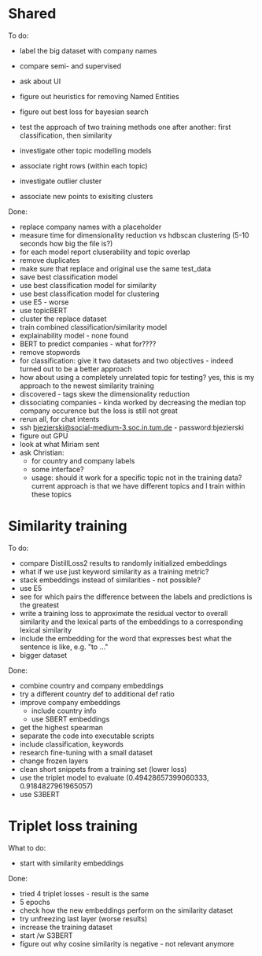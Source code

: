 # Shared
To do:
- label the big dataset with company names
- compare semi- and supervised 
- ask about UI
- figure out heuristics for removing Named Entities
- figure out best loss for bayesian search

- test the approach of two training methods one after another: first classification, then similarity
- investigate other topic modelling models
- associate right rows (within each topic)
- investigate outlier cluster
- associate new points to exisiting clusters

Done:
- replace company names with a placeholder 
- measure time for dimensionality reduction vs hdbscan clustering (5-10 seconds how big the file is?)
- for each model report cluserability and topic overlap 
- remove duplicates
- make sure that replace and original use the same test_data
- save best classification model
- use best classification model for similarity
- use best classification model for clustering
- use E5 - worse 
- use topicBERT
- cluster the replace dataset
- train combined classification/similarity model
- explainability model - none found
- BERT to predict companies - what for????
- remove stopwords
- for classification: give it two datasets and two objectives - indeed turned out to be a better approach
- how about using a completely unrelated topic for testing? yes, this is my approach to the newest similarity training
- discovered - tags skew the dimensionality reduction
- dissociating companies - kinda worked by decreasing the median top company occurence but the loss is still not great
- rerun all, for chat intents
- ssh bjezierski@social-medium-3.soc.in.tum.de - password:bjezierski
- figure out GPU
- look at what Miriam sent
- ask Christian:
  - for country and company labels
  - some interface?
  - usage: should it work for a specific topic not in the training data? current approach is that we have different topics and I train within these topics 

# Similarity training

To do:
- compare DistillLoss2 results to randomly initialized embeddings
- what if we use just keyword similarity as a training metric?
- stack embeddings instead of similarities - not possible?
- use E5 
- see for which pairs the difference between the labels and predictions is the greatest
- write a training loss to approximate the residual vector to overall similarity and the lexical parts of the embeddings to a corresponding lexical similarity
- include the embedding for the word that expresses best what the sentence is like, e.g. "to ..."
- bigger dataset

Done:
- combine country and company embeddings
- try a different country def to additional def ratio
- improve company embeddings
    - include country info
    - use SBERT embeddings
- get the highest spearman
- separate the code into executable scripts
- include classification, keywords
- research fine-tuning with a small dataset
- change frozen layers
- clean short snippets from a training set (lower loss)
- use the triplet model to evaluate (0.49428657399060333, 0.9184827961965057)
- use S3BERT


# Triplet loss training
What to do:
- start with similarity embeddings

Done:
- tried 4 triplet losses - result is the same
- 5 epochs 
- check how the new embeddings perform on the similarity dataset
- try unfreezing last layer (worse results)
- increase the training dataset
- start /w S3BERT
- figure out why cosine similarity is negative - not relevant anymore
